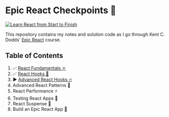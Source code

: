 # Epic React Checkpoints 🚀

[![Learn React from Start to Finish](https://kentcdodds.com/images/epicreact-promo/er-1.gif)](https://epicreact.dev)

This repository contains my notes and solution code as I go through Kent C. Dodds' [Epic React](https://epicreact.dev) course.

## Table of Contents

1. ✅ [React Fundamentals ⚛](01-react-fundamentals/)
2. ✅ [React Hooks 🎣](02-react-hooks/)
3. ▶️ [Advanced React Hooks 🔥](03-advanced-react-hooks/)
4. Advanced React Patterns 🤯
5. React Performance ⚡
6. Testing React Apps 🧐
7. React Suspense 🔀
8. Build an Epic React App 🚀
